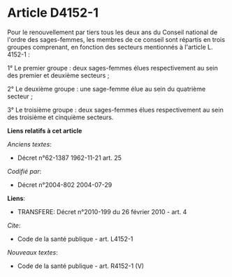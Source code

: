 # Article D4152-1

Pour le renouvellement par tiers tous les deux ans du Conseil national de l'ordre des sages-femmes, les membres de ce conseil
sont répartis en trois groupes comprenant, en fonction des secteurs mentionnés à l'article L. 4152-1 :

1° Le premier groupe : deux sages-femmes élues respectivement au sein des premier et deuxième secteurs ;

2° Le deuxième groupe : une sage-femme élue au sein du quatrième secteur ;

3° Le troisième groupe : deux sages-femmes élues respectivement au sein des troisième et cinquième secteurs.

**Liens relatifs à cet article**

_Anciens textes_:

  - Décret n°62-1387 1962-11-21 art. 25

_Codifié par_:

  - Décret n°2004-802 2004-07-29

**Liens**:

  - TRANSFERE: Décret n°2010-199 du 26 février 2010 - art. 4

_Cite_:

  - Code de la santé publique - art. L4152-1

_Nouveaux textes_:

  - Code de la santé publique - art. R4152-1 (V)
